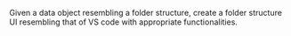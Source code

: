 Given a data object resembling a folder structure, create a folder structure UI resembling that of VS code with appropriate functionalities.